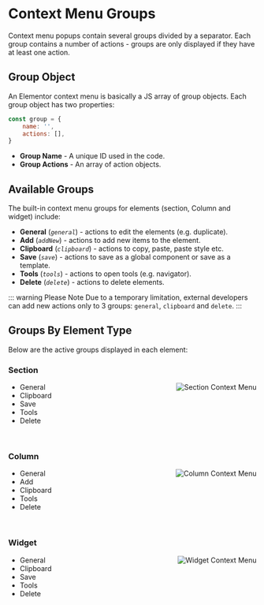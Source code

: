 # Context Menu Groups

Context menu popups contain several groups divided by a separator. Each group contains a number of actions - groups are only displayed if they have at least one action.

## Group Object

An Elementor context menu is basically a JS array of group objects. Each group object has two properties:

```js
const group = {
	name: '',
	actions: [],
}
```

* **Group Name** - A unique ID used in the code.
* **Group Actions** - An array of action objects.

## Available Groups

The built-in context menu groups for elements (section, Column and widget) include:

* **General** (_`general`_) - actions to edit the elements (e.g. duplicate).
* **Add** (_`addNew`_) - actions to add new items to the element.
* **Clipboard** (_`clipboard`_) - actions to copy, paste, paste style etc.
* **Save** (_`save`_) - actions to save as a global component or save as a template.
* **Tools** (_`tools`_) - actions to open tools (e.g. navigator).
* **Delete** (_`delete`_) - actions to delete elements.

::: warning Please Note
Due to a temporary limitation, external developers can add new actions only to 3 groups: `general`, `clipboard` and `delete`.
:::

## Groups By Element Type

Below are the active groups displayed in each element:

### Section

<img src="/assets/img/context-menu-section.png" alt="Section Context Menu" style="float: right; margin-left: 20px;">

* General
* Clipboard
* Save
* Tools
* Delete

<br clear="both">

### Column

<img src="/assets/img/context-menu-column.png" alt="Column Context Menu" style="float: right; margin-left: 20px;">

* General
* Add
* Clipboard
* Tools
* Delete

<br clear="both">

### Widget

<img src="/assets/img/context-menu-widget.png" alt="Widget Context Menu" style="float: right; margin-left: 20px;">

* General
* Clipboard
* Save
* Tools
* Delete
